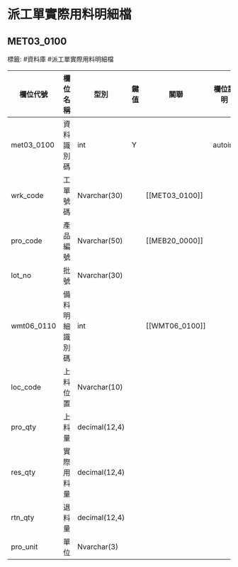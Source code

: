 # 派工單實際用料明細檔
## MET03_0100
標籤: #資料庫 #派工單實際用料明細檔

| 欄位代號        | 欄位名稱    | 型別            | 鍵值 | 關聯          | 欄位說明    |
| ----------- | ------- | ------------- | -- | ----------- | ------- |
| met03\_0100 | 資料識別碼   | int           | Y  |             | autoint |
| wrk\_code   | 工單號碼    | Nvarchar(30)  |    | [[MET03_0100]]|         |
| pro\_code   | 產品編號    | Nvarchar(50)  |    | [[MEB20_0000]] |         |
| lot\_no     | 批號      | Nvarchar(30)  |    |             |         |
| wmt06\_0110 | 備料明細識別碼 | int           |    | [[WMT06_0100]] |         |
| loc\_code   | 上料位置    | Nvarchar(10)  |    |             |         |
| pro\_qty    | 上料量     | decimal(12,4) |    |             |         |
| res\_qty    | 實際用料量   | decimal(12,4) |    |             |         |
| rtn\_qty    | 退料量     | decimal(12,4) |    |             |         |
| pro\_unit   | 單位      | Nvarchar(3)   |    |             |         |


